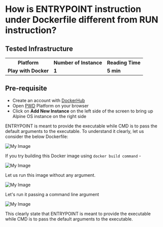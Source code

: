 # How is ENTRYPOINT instruction under Dockerfile different from RUN instruction?

## Tested Infrastructure

<table class="tg">
  <tr>
    <th class="tg-yw4l"><b>Platform</b></th>
    <th class="tg-yw4l"><b>Number of Instance</b></th>
    <th class="tg-yw4l"><b>Reading Time</b></th>
    
  </tr>
  <tr>
    <td class="tg-yw4l"><b> Play with Docker</b></td>
    <td class="tg-yw4l"><b>1</b></td>
    <td class="tg-yw4l"><b>5 min</b></td>
    
  </tr>
  
</table>

## Pre-requisite

- Create an account with [DockerHub](https://hub.docker.com)
- Open [PWD](https://labs.play-with-docker.com/) Platform on your browser 
- Click on **Add New Instance** on the left side of the screen to bring up Alpine OS instance on the right side


ENTRYPOINT is meant to provide the executable while CMD is to pass the default arguments to the executable.
To understand it clearly, let us consider the below Dockerfile:

![My Image](https://github.com/collabnix/dockerlabs/blob/master/beginners/dockerfile/dockerfile-1.png)

If you try building this Docker image using `docker build command` -

![My Image](https://github.com/collabnix/dockerlabs/blob/master/beginners/dockerfile/dockerfile-2.png)

 Let us run this image without any argument.

![My Image](https://github.com/collabnix/dockerlabs/blob/master/beginners/dockerfile/dockerfile-3.png)

Let's run it passing a command line argument

![My Image](https://github.com/collabnix/dockerlabs/blob/master/beginners/dockerfile/dockerfile-4.png)

This clearly state that ENTRYPOINT is meant to provide the executable while CMD is to pass the default arguments to the executable.
